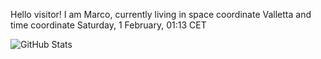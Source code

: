 Hello visitor! I am Marco, currently living in space coordinate Valletta and time coordinate Saturday, 1 February, 01:13 CET

![GitHub Stats](https://github-readme-stats.vercel.app/api?username=OxMarco)
